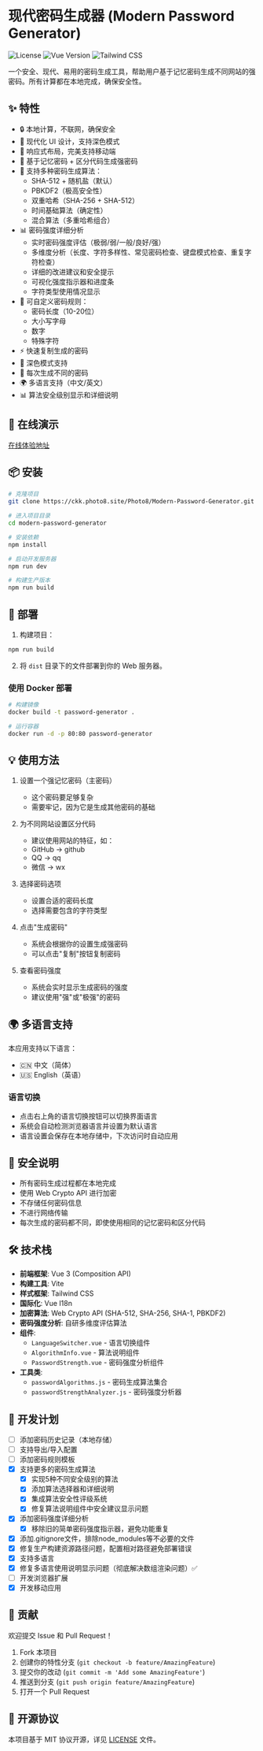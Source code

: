# 现代密码生成器 (Modern Password Generator)

![License](https://img.shields.io/badge/license-MIT-blue.svg)
![Vue Version](https://img.shields.io/badge/vue-3.x-brightgreen.svg)
![Tailwind CSS](https://img.shields.io/badge/tailwindcss-3.x-blue.svg)

一个安全、现代、易用的密码生成工具，帮助用户基于记忆密码生成不同网站的强密码。所有计算都在本地完成，确保安全性。

## ✨ 特性

- 🔒 本地计算，不联网，确保安全
- 🎨 现代化 UI 设计，支持深色模式
- 📱 响应式布局，完美支持移动端
- 🔑 基于记忆密码 + 区分代码生成强密码
- 🧮 支持多种密码生成算法：
  - SHA-512 + 随机盐（默认）
  - PBKDF2（极高安全性）
  - 双重哈希（SHA-256 + SHA-512）
  - 时间基础算法（确定性）
  - 混合算法（多重哈希组合）
- 📊 密码强度详细分析
  - 实时密码强度评估（极弱/弱/一般/良好/强）
  - 多维度分析（长度、字符多样性、常见密码检查、键盘模式检查、重复字符检查）
  - 详细的改进建议和安全提示
  - 可视化强度指示器和进度条
  - 字符类型使用情况显示
- 🎯 可自定义密码规则：
  - 密码长度（10-20位）
  - 大小写字母
  - 数字
  - 特殊字符
- ⚡️ 快速复制生成的密码
- 🌙 深色模式支持
- 🔄 每次生成不同的密码
- 🌍 多语言支持（中文/英文）
- 📊 算法安全级别显示和详细说明

## 🚀 在线演示

[在线体验地址](https://api.photo8.site/mima/)

## 📦 安装

```bash
# 克隆项目
git clone https://ckk.photo8.site/Photo8/Modern-Password-Generator.git

# 进入项目目录
cd modern-password-generator

# 安装依赖
npm install

# 启动开发服务器
npm run dev

# 构建生产版本
npm run build
```

## 🔨 部署

1. 构建项目：
```bash
npm run build
```

2. 将 `dist` 目录下的文件部署到你的 Web 服务器。

### 使用 Docker 部署

```bash
# 构建镜像
docker build -t password-generator .

# 运行容器
docker run -d -p 80:80 password-generator
```

## 💡 使用方法

1. 设置一个强记忆密码（主密码）
   - 这个密码要足够复杂
   - 需要牢记，因为它是生成其他密码的基础
   
2. 为不同网站设置区分代码
   - 建议使用网站的特征，如：
   - GitHub -> github
   - QQ -> qq
   - 微信 -> wx
   
3. 选择密码选项
   - 设置合适的密码长度
   - 选择需要包含的字符类型
   
4. 点击"生成密码"
   - 系统会根据你的设置生成强密码
   - 可以点击"复制"按钮复制密码
   
5. 查看密码强度
   - 系统会实时显示生成密码的强度
   - 建议使用"强"或"极强"的密码

## 🌍 多语言支持

本应用支持以下语言：
- 🇨🇳 中文（简体）
- 🇺🇸 English（英语）

### 语言切换
- 点击右上角的语言切换按钮可以切换界面语言
- 系统会自动检测浏览器语言并设置为默认语言
- 语言设置会保存在本地存储中，下次访问时自动应用

## 🔐 安全说明

- 所有密码生成过程都在本地完成
- 使用 Web Crypto API 进行加密
- 不存储任何密码信息
- 不进行网络传输
- 每次生成的密码都不同，即使使用相同的记忆密码和区分代码

## 🛠️ 技术栈

- **前端框架**: Vue 3 (Composition API)
- **构建工具**: Vite
- **样式框架**: Tailwind CSS
- **国际化**: Vue I18n
- **加密算法**: Web Crypto API (SHA-512, SHA-256, SHA-1, PBKDF2)
- **密码强度分析**: 自研多维度评估算法
- **组件**: 
  - `LanguageSwitcher.vue` - 语言切换组件
  - `AlgorithmInfo.vue` - 算法说明组件
  - `PasswordStrength.vue` - 密码强度分析组件
- **工具类**:
  - `passwordAlgorithms.js` - 密码生成算法集合
  - `passwordStrengthAnalyzer.js` - 密码强度分析器

## 📝 开发计划

- [ ] 添加密码历史记录（本地存储）
- [ ] 支持导出/导入配置
- [ ] 添加密码规则模板
- [x] 支持更多的密码生成算法
  - [x] 实现5种不同安全级别的算法
  - [x] 添加算法选择器和详细说明
  - [x] 集成算法安全性评级系统
   - [x] 修复算法说明组件中安全建议显示问题
 - [x] 添加密码强度详细分析
    - [x] 移除旧的简单密码强度指示器，避免功能重复
- [x] 添加.gitignore文件，排除node_modules等不必要的文件
- [x] 修复生产构建资源路径问题，配置相对路径避免部署错误
- [x] 支持多语言
- [x] 修复多语言使用说明显示问题（彻底解决数组渲染问题）✅
- [ ] 开发浏览器扩展
- [x] 开发移动应用

## 🤝 贡献

欢迎提交 Issue 和 Pull Request！

1. Fork 本项目
2. 创建你的特性分支 (`git checkout -b feature/AmazingFeature`)
3. 提交你的改动 (`git commit -m 'Add some AmazingFeature'`)
4. 推送到分支 (`git push origin feature/AmazingFeature`)
5. 打开一个 Pull Request

## 📄 开源协议

本项目基于 MIT 协议开源，详见 [LICENSE](LICENSE) 文件。
